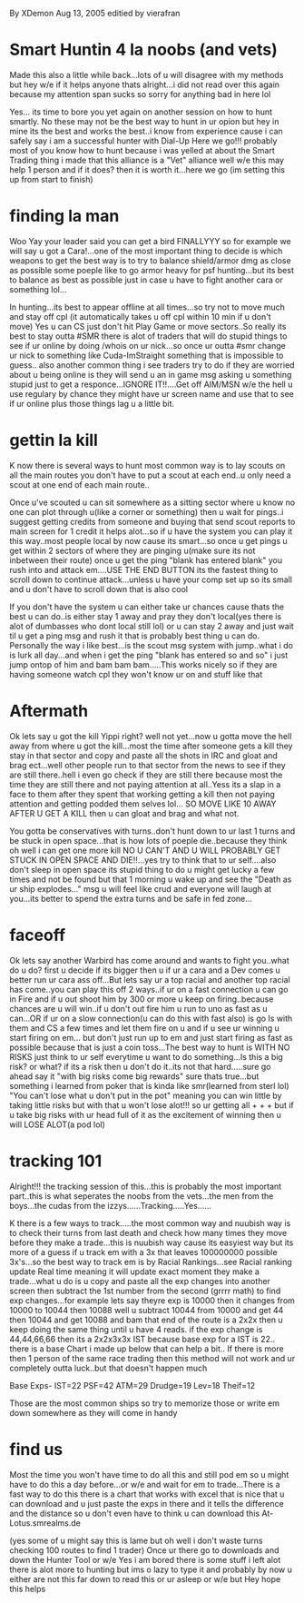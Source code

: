 <!-- TITLE: Smart Hunting -->
<!-- SUBTITLE: A player-contributed guide -->

By XDemon Aug 13, 2005
editied by vierafran
# Smart Huntin 4 la noobs (and vets)

Made this also a little while back...lots of u will disagree with my methods but hey w/e if it helps anyone thats alright...i did not read over this again because my attention span sucks so sorry for anything bad in here lol

Yes... its time to bore you yet again on another session on how to hunt smartly. No these may not be the best way to hunt in ur opion but hey in mine its the best and works the best..i know from experience cause i can safely say i am a successful hunter with Dial-Up Here we go!!! probably most of you know how to hunt because i was yelled at about the Smart Trading thing i made that this alliance is a "Vet" alliance well w/e this may help 1 person and if it does? then it is worth it...here we go (im setting this up from start to finish)
# finding la man

Woo Yay your leader said you can get a bird FINALLYYY so for example we will say u got a Cara!...one of the most important thing to decide is which weapons to get the best way is to try to balance shield/armor dmg as close as possible some poeple like to go armor heavy for psf hunting...but its best to balance as best as possible just in case u have to fight another cara or something lol...

In hunting...its best to appear offline at all times...so try not to move much and stay off cpl (it automatically takes u off cpl within 10 min if u don't move) Yes u can CS just don't hit Play Game or move sectors..So really its best to stay outta #SMR there is alot of traders that will do stupid things to see if ur online by doing /whois on ur nick...so once ur outta #smr change ur nick to something like Cuda-ImStraight something that is impossible to guess.. also another common thing i see traders try to do if they are worried about u being online is they will send u an in game msg asking u something stupid just to get a responce...IGNORE IT!!....Get off AIM/MSN w/e the hell u use regulary by chance they might have ur screen name and use that to see if ur online plus those things lag u a little bit.
# gettin la kill

K now there is several ways to hunt most common way is to lay scouts on all the main routes you don't have to put a scout at each end..u only need a scout at one end of each main route..

Once u've scouted u can sit somewhere as a sitting sector where u know no one can plot through u(like a corner or something) then u wait for pings..i suggest getting credits from someone and buying that send scout reports to main screen for 1 credit it helps alot...so if u have the system you can play it this way..most people local by now cause its smart...so once u get pings u get within 2 sectors of where they are pinging u(make sure its not inbetween their route) once u get the ping "blank has entered blank" you rush into and attack em....USE THE END BUTTON its the fastest thing to scroll down to continue attack...unless u have your comp set up so its small and u don't have to scroll down that is also cool

If you don't have the system u can either take ur chances cause thats the best u can do..is either stay 1 away and pray they don't local(yes there is alot of dumbasses who dont local still lol) or u can stay 2 away and just wait til u get a ping msg and rush it that is probably best thing u can do.
Personally the way i like best...is the scout msg system with jump..what i do is lurk all day...and when i get the ping "blank has entered so and so" i just jump ontop of him and bam bam bam.....This works nicely so if they are having someone watch cpl they won't know ur on and stuff like that
# Aftermath

Ok lets say u got the kill Yippi right? well not yet...now u gotta move the hell away from where u got the kill...most the time after someone gets a kill they stay in that sector and copy and paste all the shots in IRC and gloat and brag ect...well other people run to that sector from the news to see if they are still there..hell i even go check if they are still there because most the time they are still there and not paying attention at all..Yess its a slap in a face to them after they spent that working getting a kill then not paying attention and getting podded them selves lol... SO MOVE LIKE 10 AWAY AFTER U GET A KILL then u can gloat and brag and what not.

You gotta be conservatives with turns..don't hunt down to ur last 1 turns and be stuck in open space...that is how lots of poeple die..because they think oh well i can get one more kill NO U CAN'T AND U WILL PROBABLY GET STUCK IN OPEN SPACE AND DIE!!...yes try to think that to ur self....also don't sleep in open space its stupid thing to do u might get lucky a few times and not be found but that 1 morning u wake up and see the "Death as ur ship explodes..." msg u will feel like crud and everyone will laugh at you...its better to spend the extra turns and be safe in fed zone...
# faceoff

Ok lets say another Warbird has come around and wants to fight you..what do u do? first u decide if its bigger then u if ur a cara and a Dev comes u better run ur cara ass off...But lets say ur a top racial and another top racial has come..you can play this off 2 ways..if ur on a fast connection u can go in Fire and if u out shoot him by 300 or more u keep on firing..because chances are u will win..if u don't out fire him u run to uno as fast as u can...OR if ur on a slow connection(u can do this with fast also) is go Is with them and CS a few times and let them fire on u and if u see ur winning u start firing on em... but don't just run up to em and just start firing as fast as possible because that is just a coin toss...The best way to hunt is WITH NO RISKS just think to ur self everytime u want to do something...Is this a big risk? or what? if its a risk then u don't do it..its not that hard.....sure go ahead say it "with big risks come big rewards" sure thats true...but something i learned from poker that is kinda like smr(learned from sterl lol) "You can't lose what u don't put in the pot" meaning you can win little by taking little risks but with that u won't lose alot!!! so ur getting all + + + but if u take big risks with ur head full of it as the excitement of winning then u will LOSE ALOT(a pod lol)
# tracking 101

Alright!!! the tracking session of this...this is probably the most important part..this is what seperates the noobs from the vets...the men from the boys...the cudas from the izzys......Tracking.....Yes......

K there is a few ways to track.....the most common way and nuubish way is to check their turns from last death and check how many times they move before they make a trade...this is nuubish way cause its easyiest way but its more of a guess if u track em with a 3x that leaves 100000000 possible 3x's...so the best way to track em is by Racial Rankings...see Racial ranking update Real time meaning it will update exact moment they make a trade...what u do is u copy and paste all the exp changes into another screen then subtract the 1st number from the second (grrrr math) to find exp changes...for example lets say theyre exp is 10000 then it changes from 10000 to 10044 then 10088 well u subtract 10044 from 10000 and get 44 then 10044 and get 10088 and bam that end of the route is a 2x2x then u keep doing the same thing until u have 4 reads. if the exp change is 44,44,66,66 then its a 2x2x3x3x IST because base exp for a IST is 22.. there is a base Chart i made up below that can help a bit.. If there is more then 1 person of the same race trading then this method will not work and ur completely outta luck..but that doesn't happen much

Base Exps- IST=22 PSF=42 ATM=29 Drudge=19 Lev=18 Theif=12

Those are the most common ships so try to memorize those or write em down somewhere as they will come in handy
# find us

Most the time you won't have time to do all this and still pod em so u might have to do this a day before...or w/e and wait for em to trade...There is a fast way to do this there is a chart that works with excel that is nice that u can download and u just paste the exps in there and it tells the difference and the distance so u don't even have to think u can download this At-
Lotus.smrealms.de

(yes some of u might say this is lame but oh well i don't waste turns checking 100 routes to find 1 trader)
Once ur there go to downloads and down the Hunter Tool or w/e
Yes i am bored there is some stuff i left alot there is alot more to hunting but ims o lazy to type it and probably by now u either are not this far down to read this or ur asleep or w/e but Hey hope this helps